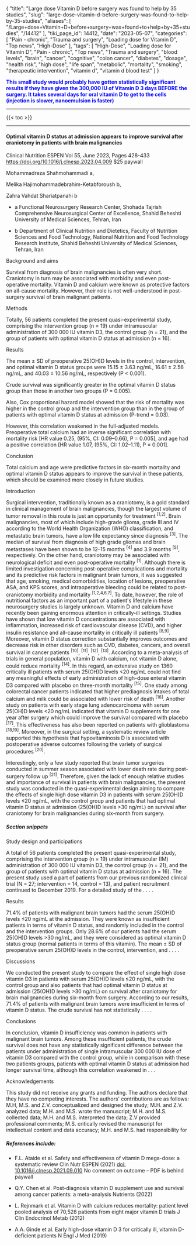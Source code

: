 {
    "title": "Large dose Vitamin D before surgery was found to help by 35 studies",
    "slug": "large-dose-vitamin-d-before-surgery-was-found-to-help-by-35-studies",
    "aliases": [
        "/Large+dose+Vitamin+D+before+surgery+was+found+to+help+by+35+studies",
        "/14412"
    ],
    "tiki_page_id": 14412,
    "date": "2023-05-07",
    "categories": [
        "Pain - chronic",
        "Trauma and surgery",
        "Loading dose for Vitamin D",
        "Top news",
        "High-Dose"
    ],
    "tags": [
        "High-Dose",
        "Loading dose for Vitamin D",
        "Pain - chronic",
        "Top news",
        "Trauma and surgery",
        "blood levels",
        "brain",
        "cancer",
        "cognitive",
        "colon cancer",
        "diabetes",
        "dosage",
        "health risk",
        "high dose",
        "life span",
        "metabolic",
        "mortality",
        "smoking",
        "therapeutic intervention",
        "vitamin d",
        "vitamin d blood test"
    ]
}


**<span style="color:#00F;">This small study would probably have gotten statistically significant results if they have given the 300,000 IU of Vitamin D 3 days BEFORE the surgery. It takes several days for oral vitamin D to get to the cells (injection is slower, nanoemulsion is faster)</span>** 

---

{{< toc >}} 

---

#### Optimal vitamin D status at admission appears to improve survival after craniotomy in patients with brain malignancies

Clinical Nutrition ESPEN Vol 55, June 2023, Pages 428-433 https://doi.org/10.1016/j.clnesp.2023.04.009 $25 paywall

Mohammadreza Shahmohammadi a, 

Melika Hajimohammadebrahim-Ketabforoush b, 

Zahra Vahdat Shariatpanahi b

* a Functional Neurosurgery Research Center, Shohada Tajrish Comprehensive Neurosurgical Center of Excellence, Shahid Beheshti University of Medical Sciences, Tehran, Iran

* b Department of Clinical Nutrition and Dietetics, Faculty of Nutrition Sciences and Food Technology, National Nutrition and Food Technology Research Institute, Shahid Beheshti University of Medical Sciences, Tehran, Iran

Background and aims

Survival from diagnosis of brain malignancies is often very short. Craniotomy in turn may be associated with morbidity and even post-operative mortality. Vitamin D and calcium were known as protective factors on all-cause mortality. However, their role is not well-understood in post-surgery survival of brain malignant patients.

Methods

Totally, 56 patients completed the present quasi-experimental study, comprising the intervention group (n = 19) under intramuscular administration of 300 000 IU vitamin D3, the control group (n = 21), and the group of patients with optimal vitamin D status at admission (n = 16).

Results

The mean ± SD of preoperative 25(OH)D levels in the control, intervention, and optimal vitamin D status groups were 15.15 ± 3.63 ng/mL, 16.61 ± 2.56 ng/mL, and 40.03 ± 10.56 ng/mL, respectively (P < 0.001). 

Crude survival was significantly greater in the optimal vitamin D status group than those in another two groups (P = 0.005). 

Also, Cox proportional hazard model showed that the risk of mortality was higher in the control group and the intervention group than in the group of patients with optimal vitamin D status at admission (P-trend = 0.03). 

However, this correlation weakened in the full-adjusted models. Preoperative total calcium had an inverse significant correlation with mortality risk <span>[HR value 0.25, (95%, CI: 0.09–0.66), P = 0.005]</span>, and age had a positive correlation <span>[HR value 1.07, (95%, CI: 1.02–1.11), P = 0.001]</span>.

Conclusion

Total calcium and age were predictive factors in six-month mortality and optimal vitamin D status appears to improve the survival in these patients, which should be examined more closely in future studies.

Introduction

Surgical intervention, traditionally known as a craniotomy, is a gold standard in clinical management of brain malignancies, though the largest volume of tumor removal in this route is just an opportunity for treatment <sup>[1,2]</sup>. Brain malignancies, most of which include high-grade glioma, grade III and IV according to the World Health Organization (WHO) classification, and metastatic brain tumors, have a low life expectancy since diagnosis <sup>[3]</sup>. The median of survival from diagnosis of high grade gliomas and brain metastases have been shown to be 12–15 months <sup>[4]</sup> and 3.9 months <sup>[5]</sup>, respectively. On the other hand, craniotomy may be associated with neurological deficit and even post-operative mortality <sup>[1]</sup>. Although there is limited investigation concerning post-operative complications and mortality and its predictive risk factors in malignant brain tumors, it was suggested that age, smoking, medical comorbidities, location of lesions, preoperative ASA, and KPS scores, and intraoperative bleeding could be related to post-craniotomy morbidity and mortality <sup>[1,2,4,6,7]</sup>. To date, however, the role of nutritional factors as an important part of a patient's lifestyle in these neurosurgery studies is largely unknown. Vitamin D and calcium have recently been gaining enormous attention in critically-ill settings. Studies have shown that low vitamin D concentrations are associated with inflammation, increased risk of cardiovascular disease (CVD), and higher insulin resistance and all-cause mortality in critically ill patients <sup>[8,9]</sup>. Moreover, vitamin D status correction substantially improves outcomes and decrease risk in other disorders such as CVD, diabetes, cancers, and overall survival in cancer patients <sup>[10]</sup>, <sup>[11]</sup>, <sup>[12]</sup>, <sup>[13]</sup>. According to a meta-analysis of trials in general population, vitamin D with calcium, not vitamin D alone, could reduce mortality <sup>[14]</sup>. In this regard, an extensive study on 1360 critically ill patients with serum 25(OH)D levels <20 ng/mL could not find any meaningful effects of early administration of high-dose enteral vitamin D3 compared with placebo on three-month mortality <sup>[15]</sup>. One study among colorectal cancer patients indicated that higher prediagnosis intakes of total calcium and milk could be associated with lower risk of death <sup>[16]</sup>. Another study on patients with early stage lung adenocarcinoma with serum 25(OH)D levels <20 ng/mL indicated that vitamin D supplements for one year after surgery which could improve the survival compared with placebo <sup>[17]</sup>. This effectiveness has also been reported on patients with glioblastoma <sup>[18,19]</sup>. Moreover, in the surgical setting, a systematic review article supported this hypothesis that hypovitaminosis D is associated with postoperative adverse outcomes following the variety of surgical procedures <sup>[20]</sup>. 

Interestingly, only a few study reported that brain tumor surgeries conducted in summer season associated with lower death rate during post-surgery follow up <sup>[21]</sup>. Therefore, given the lack of enough relative studies and importance of survival in patients with brain malignancies, the present study was conducted in the quasi-experimental design aiming to compare the effects of single high dose vitamin D3 in patients with serum 25(OH)D levels ≤20 ng/mL, with the control group and patients that had optimal vitamin D status at admission (25(OH)D levels >30 ng/mL) on survival after craniotomy for brain malignancies during six-month from surgery.

##### Section snippets

Study design and participations

A total of 56 patients completed the present quasi-experimental study, comprising the intervention group (n = 19) under intramuscular (IM) administration of 300 000 IU vitamin D3, the control group (n = 21), and the group of patients with optimal vitamin D status at admission (n = 16). The present study used a part of patients from our previous randomized clinical trial (N = 27; intervention = 14, control = 13), and patient recruitment continued to December 2019. For a detailed study of the . . . . 

Results

71.4% of patients with malignant brain tumors had the serum 25(OH)D levels ≤20 ng/mL at the admission. They were known as insufficient patients in terms of vitamin D status, and randomly included in the control and the intervention groups. Only 28.6% of our patients had the serum 25(OH)D levels >30 ng/mL, and they were considered as optimal vitamin D status group (normal patients in terms of this vitamin). The mean ± SD of preoperative serum 25(OH)D levels in the control, intervention, and . . . .

Discussions

We conducted the present study to compare the effect of single high dose vitamin D3 in patients with serum 25(OH)D levels ≤20 ng/mL, with the control group and also patients that had optimal vitamin D status at admission (25(OH)D levels >30 ng/mL) on survival after craniotomy for brain malignancies during six-month from surgery. According to our results, 71.4% of patients with malignant brain tumors were insufficient in terms of vitamin D status. The crude survival has not statistically . . . .

Conclusions

In conclusion, vitamin D insufficiency was common in patients with malignant brain tumors. Among these insufficient patients, the crude survival does not have any statistically significant difference between the patients under administration of single intramuscular 300 000 IU dose of vitamin D3 compared with the control group, while in comparison with these two patients groups, patients with optimal vitamin D status at admission had longer survival time, although this correlation weakened in . . . 

Acknowledgements

This study did not receive any grants and funding. The authors declare that they have no competing interests. The authors' contributions are as follows: M.H, M.S. and Z.V. conceptualized and designed the study; M.H. and Z.V. analyzed data; M.H. and M.S. wrote the manuscript; M.H. and M.S. collected data; M.H. and M.S. interpreted the data; Z.V provided professional comments; M.S. critically revised the manuscript for intellectual content and data accuracy; M.H. and M.S. had responsibility for

##### References include:

* F.L. Ataide et al. Safety and effectiveness of vitamin D mega-dose: a systematic review Clin Nutr ESPEN (2021) [doi: 10.1016/j.clnesp.2021.09.010](https://doi.org/10.1016/j.clnesp.2021.09.010) No comment on outcome – PDF is behind paywall

* Q.Y. Chen et al. Post-diagnosis vitamin D supplement use and survival among cancer patients: a meta-analysis  Nutrients (2022)

* L. Rejnmark et al. Vitamin D with calcium reduces mortality: patient level pooled analysis of 70,528 patients from eight major vitamin D trials J Clin Endocrinol Metab (2012)

* A.A. Ginde et al. Early high-dose vitamin D 3 for critically ill, vitamin D-deficient patients N Engl J Med (2019)